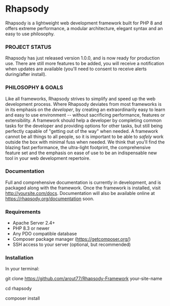 Rhapsody
==========
Rhapsody is a lightweight web development framework built for PHP 8 and offers extreme performance, a modular architecture, elegant syntax and an easy to use philosophy.

### PROJECT STATUS
Rhapsody has just released version 1.0.0, and is now ready for production use. 
There are still more features to be added, you will receive a notification when updates are available (you'll need to consent to receive alerts during/after install).

### PHILOSOPHY & GOALS
Like all frameworks, Rhapsody strives to simplify and speed up the web development process. Where Rhapsody deviates from most frameworks is in its emphasis on the *developer*, by creating an extraordinarily easy to learn and easy to use environment -- without sacrificing performance,
features or extensibility. A framework should help a developer by completing common tasks for the developer and providing options for other tasks, but still being perfectly capable of "getting out of the way" when needed. A framework cannot be all things to all people, so it is important to be
able to *safely* work outside the box with minimal fuss when needed.
We think that you'll find the blazing fast performance, the ultra-light footprint, the comprehensive feature set and the emphasis on ease of use 
to be an indispensable new tool in your web development repertoire.

### Documentation
Full and comprehensive documentation is currently in development, and is packaged along with the framework. Once the framework is installed, visit http://yoursite.com/docs.
Documentation will also be available online at https://rhapsody.org/documentation soon.

### Requirements
- Apache Server 2.4+
- PHP 8.3 or newer
- Any PDO compatible database
- Composer package manager (https://getcomposer.org/)
- SSH access to your server (optional, but recommended)

### Installation

In your terminal:

git clone https://github.com/arout77/Rhapsody-Framework your-site-name

cd rhapsody

composer install


